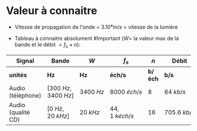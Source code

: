 # Valeur à connaitre

- Vitesse de propagation de l'onde = $3 . 10⁸ m/s$ = vitesse de la lumière
* Tableau à connaitre absolument #Important ($W =$ la valeur max de la bande et le débit $=f_s \times n$):

| Signal | Bande | $W$ | $f_s$ | $n$ | Débit
| - | - | - |  - | - | -
|**unités**|**Hz**|**Hz**|**éch/s**|**b/éch**|**b/s**
| Audio (téléphone) | $[300 \ Hz, 3400 \ Hz]$ | $3400 \ Hz$ | $8000 \ éch/s$ | $8$ | $64 \ kb/s$
| Audio (qualité CD) | $[0 \ Hz, 20 \ kHz]$ | $20 \ kHz$ | $44,1 \ kéch/s$ | $16$ | $705.6 \ kb/s$